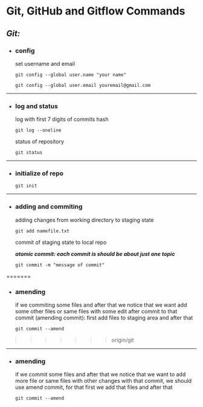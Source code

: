 # Git, GitHub and Gitflow Commands





## *Git:*



- ### config

  set username and email

  `git config --global user.name "your name"`

  `git config --global user.email youremail@gmail.com`




------



- ### log and status

    log with first 7 digits of commits hash

    `git log --oneline`

    status of repository

    `git status`




------



- ### initialize of repo

    `git init`




------



- ### adding and commiting

    adding changes from working directory to staging state

    `git add namefile.txt`

    commit of staging state to local repo

    ***atomic commit: each commit is should be about just one topic***

    `git commit -m "message of commit"`


=======



- ### amending

  if we commiting some files and after that we notice that we want add some other files or same files with some edit after commit to that commit (amending commit): first add files to staging area and after that

  `git commit --amend`































>>>>>>> origin/git


------



- ### amending

  if we commit some files and after that we notice that we want to add more file or same files with other changes with that commit, we should use amend commit, for that first we add that files and after that

  `git commit --amend`

  

































